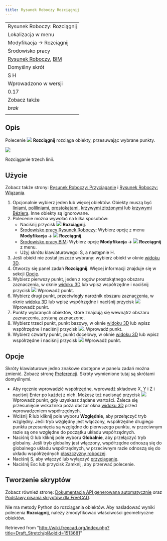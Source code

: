 ```yaml
---
title: Rysunek Roboczy Rozciągnij
---
```

|  |
| --- |
| Rysunek Roboczy: Rozciągnij |
| Lokalizacja w menu |
| Modyfikacja → Rozciągnij |
| Środowisko pracy |
| [Rysunek Roboczy](/Draft_Workbench/pl "Draft Workbench/pl"), [BIM](/BIM_Workbench/pl "BIM Workbench/pl") |
| Domyślny skrót |
| S H |
| Wprowadzono w wersji |
| 0.17 |
| Zobacz także |
| *brak* |
|  |

## Opis

Polecenie ![](/images/Draft_Stretch.svg) **Rozciągnij** rozciąga obiekty, przesuwając wybrane punkty.

![](/images/Draft_Stretch_Example.jpg)

Rozciąganie trzech linii.

## Użycie

Zobacz także strony: [Rysunek Roboczy: Przyciąganie](/Draft_Snap/pl "Draft Snap/pl") i [Rysunek Roboczy: Wiązania](/Draft_Constrain/pl "Draft Constrain/pl").

1. Opcjonalnie wybierz jeden lub więcej obiektów. Obiekty muszą być [liniami](/Draft_Line/pl "Draft Line/pl"), [poliliniami](/Draft_Wire/pl "Draft Wire/pl"), [prostokątami](/Draft_Rectangle/pl "Draft Rectangle/pl"), [krzywymi złożonymi](/Draft_BSpline/pl "Draft BSpline/pl") lub [krzywymi Béziera](/Draft_BezCurve/pl "Draft BezCurve/pl"). Inne obiekty są ignorowane.
2. Polecenie można wywołać na kilka sposobów:
   * Naciśnij przycisk ![](/images/Draft_Stretch.svg) **Rozciągnij**.
   * [Środowisko pracy Rysunek Roboczy](/Draft_Workbench/pl "Draft Workbench/pl"): Wybierz opcję z menu **Modyfikacja → ![](/images/Draft_Stretch.svg) Rozciągnij**.
   * [Środowisko pracy BIM](/BIM_Workbench/pl "BIM Workbench/pl"): Wybierz opcję **Modyfikacja → ![](/images/Draft_Stretch.svg) Rozciągnij** z menu.
   * Użyj skrótu klawiaturowego: S, a następnie H.
3. Jeśli obiekt nie został jeszcze wybrany: wybierz obiekt w oknie [widoku 3D](/3D_view/pl "3D view/pl").
4. Otworzy się panel zadań **Rozciągnij**. Więcej informacji znajduje się w sekcji [Opcje](#Opcje).
5. Wybierz pierwszy punkt, jeden z rogów prostokątnego obszaru zaznaczenia, w oknie [widoku 3D](/3D_view/pl "3D view/pl") lub wpisz współrzędne i naciśnij przycisk ![](/images/Draft_AddPoint.svg) Wprowadź punkt.
6. Wybierz drugi punkt, przeciwległy narożnik obszaru zaznaczenia, w oknie [widoku 3D](/3D_view/pl "3D view/pl") lub wpisz współrzędne i naciśnij przycisk ![](/images/Draft_AddPoint.svg) Wprowadź punkt.
7. Punkty wybranych obiektów, które znajdują się wewnątrz obszaru zaznaczenia, zostaną zaznaczone.
8. Wybierz trzeci punkt, punkt bazowy, w oknie [widoku 3D](/3D_view/pl "3D view/pl") lub wpisz współrzędne i naciśnij przycisk ![](/images/Draft_AddPoint.svg). Wprowadź punkt.
9. Wybierz czwarty punkt, punkt docelowy, w oknie [widoku 3D](/3D_view/pl "3D view/pl") lub wpisz współrzędne i naciśnij przycisk ![](/images/Draft_AddPoint.svg) Wprowadź punkt.

## Opcje

Skróty klawiaturowe jedno znakowe dostępne w panelu zadań można zmienić. Zobacz stronę [Preferencji](/Draft_Preferences/pl "Draft Preferences/pl"). Skróty wymienione tutaj są skrótami domyślnymi.

* Aby ręcznie wprowadzić współrzędne, wprowadź składowe X, Y i Z i naciśnij Enter po każdej z nich. Możesz też nacisnąć przycisk ![](/images/Draft_AddPoint.svg) Wprowadź punkt, gdy uzyskasz żądane wartości. Zaleca się przesunięcie wskaźnika poza obszar okna [widoku 3D](/3D_view "3D view") przed wprowadzeniem współrzędnych.
* Wciśnij R lub kliknij pole wyboru **Względnie**, aby przełączyć tryb względny. Jeśli tryb względny jest włączony, współrzędne drugiego punktu przesunięcia są względne do pierwszego punktu, w przeciwnym razie są one względne do początku układu współrzędnych.
* Naciśnij G lub kliknij pole wyboru **Globalnie**, aby przełączyć tryb globalny. Jeśli tryb globalny jest włączony, współrzędne odnoszą się do globalnego układu współrzędnych, w przeciwnym razie odnoszą się do układu współrzędnych [płaszczyzny roboczej](/Draft_SelectPlane/pl "Draft SelectPlane/pl").
* Naciśnij S, aby włączyć lub wyłączyć [przyciąganie](/Draft_Snap/pl "Draft Snap/pl").
* Naciśnij Esc lub przycisk Zamknij, aby przerwać polecenie.

## Tworzenie skryptów

Zobacz również stronę: [Dokumentacja API generowana automatycznie](https://freecad.github.io/SourceDoc/) oraz [Podstawy pisania skryptów dla FreeCAD](/FreeCAD_Scripting_Basics/pl "FreeCAD Scripting Basics/pl").

Nie ma metody Python do rozciągania obiektów. Aby naśladować wyniki polecenia **Rozciągnij**, należy zmodyfikować właściwości geometryczne obiektów.

Retrieved from "<http://wiki.freecad.org/index.php?title=Draft_Stretch/pl&oldid=1513681>"